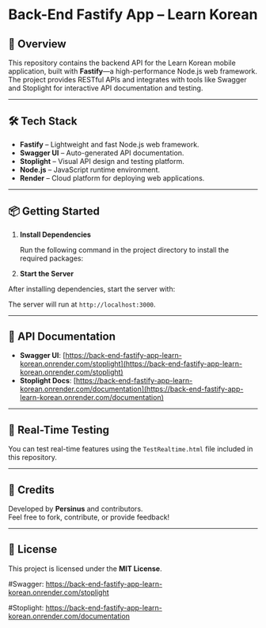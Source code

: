 
 # Back-End Fastify App – Learn Korean

## 🚀 Overview

This repository contains the backend API for the Learn Korean mobile application, built with **Fastify**—a high-performance Node.js web framework. The project provides RESTful APIs and integrates with tools like Swagger and Stoplight for interactive API documentation and testing.

---

## 🛠️ Tech Stack

- **Fastify** – Lightweight and fast Node.js web framework.
- **Swagger UI** – Auto-generated API documentation.
- **Stoplight** – Visual API design and testing platform.
- **Node.js** – JavaScript runtime environment.
- **Render** – Cloud platform for deploying web applications.

---

## 📦 Getting Started

1. **Install Dependencies**

   Run the following command in the project directory to install the required packages:



2. **Start the Server**

After installing dependencies, start the server with:


The server will run at `http://localhost:3000`.

---

## 📘 API Documentation

- **Swagger UI**: [https://back-end-fastify-app-learn-korean.onrender.com/stoplight](https://back-end-fastify-app-learn-korean.onrender.com/stoplight)
- **Stoplight Docs**: [https://back-end-fastify-app-learn-korean.onrender.com/documentation](https://back-end-fastify-app-learn-korean.onrender.com/documentation)

---

## 🧪 Real-Time Testing

You can test real-time features using the `TestRealtime.html` file included in this repository.

---

## 🤝 Credits

Developed by **Persinus** and contributors.  
Feel free to fork, contribute, or provide feedback!

---

## 📄 License

This project is licensed under the **MIT License**.


#Swagger: https://back-end-fastify-app-learn-korean.onrender.com/stoplight

#Stoplight: https://back-end-fastify-app-learn-korean.onrender.com/documentation  
